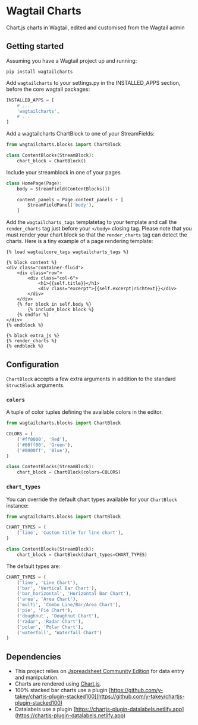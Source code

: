 # Wagtail Charts
Chart.js charts in Wagtail, edited and customised from the Wagtail admin

## Getting started

Assuming you have a Wagtail project up and running:

`pip install wagtailcharts`

Add `wagtailcharts` to your settings.py in the INSTALLED_APPS section, before the core wagtail packages:

```python
INSTALLED_APPS = [
    # ...
    'wagtailcharts',
    # ...
]
```

Add a wagtailcharts ChartBlock to one of your StreamFields:

```python
from wagtailcharts.blocks import ChartBlock

class ContentBlocks(StreamBlock):
    chart_block = ChartBlock()
```

Include your streamblock in one of your pages

```python
class HomePage(Page):
    body = StreamField(ContentBlocks())

    content_panels = Page.content_panels + [
        StreamFieldPanel('body'),
    ]
```

Add the `wagtailcharts_tags` templatetag to your template and call the `render_charts` tag just before your `</body>` closing tag.
Please note that you must render your chart block so that the `render_charts` tag can detect the charts.
Here is a tiny example of a page rendering template:

```django
{% load wagtailcore_tags wagtailcharts_tags %}

{% block content %}
<div class="container-fluid">
    <div class="row">
        <div class="col-6">
            <h1>{{self.title}}</h1>
            <div class="excerpt">{{self.excerpt|richtext}}</div>
        </div>
    </div>
    {% for block in self.body %}
        {% include_block block %}
    {% endfor %}
</div>
{% endblock %}

{% block extra_js %}
{% render_charts %}
{% endblock %}
```

## Configuration

`ChartBlock` accepts a few extra arguments in addition to the standard `StructBlock` arguments.

### `colors`
A tuple of color tuples defining the available colors in the editor.

```python
from wagtailcharts.blocks import ChartBlock

COLORS = (
    ('#ff0000', 'Red'),
    ('#00ff00', 'Green'),
    ('#0000ff', 'Blue'),
)

class ContentBlocks(StreamBlock):
    chart_block = ChartBlock(colors=COLORS)
```

### `chart_types`

You can override the default chart types available for your `ChartBlock` instance:

```python
from wagtailcharts.blocks import ChartBlock

CHART_TYPES = (
    ('line', 'Custom title for line chart'),
)

class ContentBlocks(StreamBlock):
    chart_block = ChartBlock(chart_types=CHART_TYPES)
```

The default types are:

```python
CHART_TYPES = (
    ('line', 'Line Chart'),
    ('bar', 'Vertical Bar Chart'),
    ('bar_horizontal', 'Horizontal Bar Chart'),
    ('area', 'Area Chart'),
    ('multi', 'Combo Line/Bar/Area Chart'),
    ('pie', 'Pie Chart'),
    ('doughnut', 'Doughnut Chart'),
    ('radar', 'Radar Chart'),
    ('polar', 'Polar Chart'),
    ('waterfall', 'Waterfall Chart')
)
```


## Dependencies
* This project relies on [Jspreadsheet Community Edition](https://bossanova.uk/jspreadsheet/v4/) for data entry and manipulation. 
* Charts are rendered using [Chart.js](https://www.chartjs.org/). 
* 100% stacked bar charts use a plugin [https://github.com/y-takey/chartjs-plugin-stacked100](https://github.com/y-takey/chartjs-plugin-stacked100)
* Datalabels use a plugin [https://chartjs-plugin-datalabels.netlify.app] (https://chartjs-plugin-datalabels.netlify.app)
